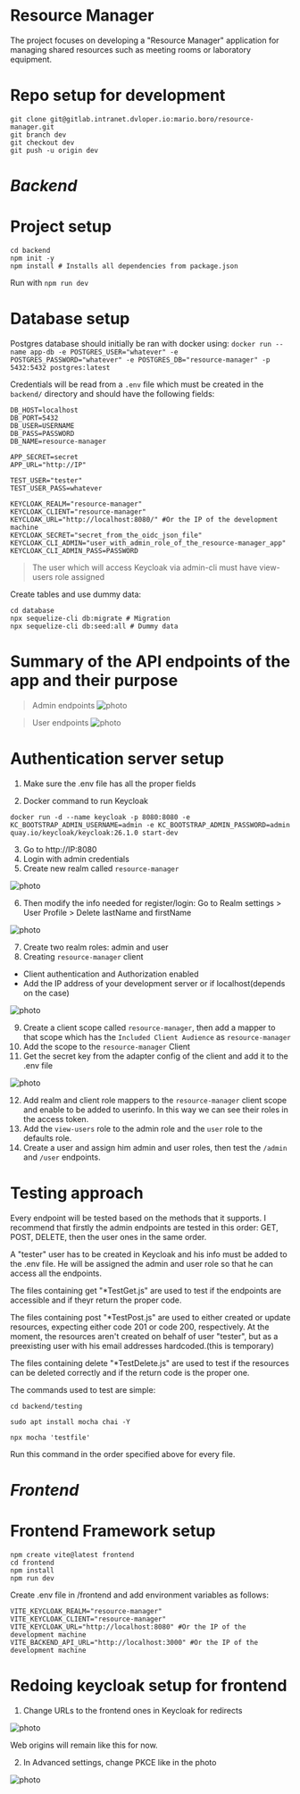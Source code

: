 # Resource Manager

The project focuses on developing a "Resource Manager" application for managing shared resources such as meeting rooms or laboratory equipment.

# Repo setup for development
```
git clone git@gitlab.intranet.dvloper.io:mario.boro/resource-manager.git
git branch dev
git checkout dev
git push -u origin dev
```
# <i>Backend</i>

# Project setup
```
cd backend
npm init -y
npm install # Installs all dependencies from package.json
```

Run with `npm run dev`

# Database setup
Postgres database should initially be ran with docker using:
`docker run --name app-db -e POSTGRES_USER="whatever" -e POSTGRES_PASSWORD="whatever" -e POSTGRES_DB="resource-manager" -p 5432:5432 postgres:latest`

Credentials will be read from a `.env` file which must be created in the `backend/` directory and should have the following fields:
```
DB_HOST=localhost
DB_PORT=5432
DB_USER=USERNAME
DB_PASS=PASSWORD
DB_NAME=resource-manager

APP_SECRET=secret
APP_URL="http://IP"

TEST_USER="tester"
TEST_USER_PASS=whatever

KEYCLOAK_REALM="resource-manager"
KEYCLOAK_CLIENT="resource-manager"
KEYCLOAK_URL="http://localhost:8080/" #Or the IP of the development machine
KEYCLOAK_SECRET="secret_from_the_oidc_json_file"
KEYCLOAK_CLI_ADMIN="user_with_admin_role_of_the_resource-manager_app"
KEYCLOAK_CLI_ADMIN_PASS=PASSWORD
```
>The user which will access Keycloak via admin-cli must have view-users role assigned

Create tables and use dummy data:
```
cd database
npx sequelize-cli db:migrate # Migration
npx sequelize-cli db:seed:all # Dummy data
```

# Summary of the API endpoints of the app and their purpose

>Admin endpoints
![photo](photos/photo-1.png)

>User endpoints
![photo](photos/photo-2.png)

# Authentication server setup
1. Make sure the .env file has all the proper fields

2. Docker command to run Keycloak
```
docker run -d --name keycloak -p 8080:8080 -e KC_BOOTSTRAP_ADMIN_USERNAME=admin -e KC_BOOTSTRAP_ADMIN_PASSWORD=admin quay.io/keycloak/keycloak:26.1.0 start-dev
```
3. Go to http://IP:8080
4. Login with admin credentials
5. Create new realm called `resource-manager`

![photo](photos/keycloak-1.png)

6.  Then modify the info needed for register/login: Go to Realm settings > User Profile > Delete lastName and firstName

![photo](photos/keycloak-2.png)

7. Create two realm roles: admin and user
8. Creating `resource-manager` client
* Client authentication and Authorization enabled
* Add the IP address of your development server or if localhost(depends on the case)

![photo](photos/keycloak-3.png)

9. Create a client scope called `resource-manager`, then add a mapper to that scope which has the `Included Client Audience` as `resource-manager`
10. Add the scope to the `resource-manager` Client
11. Get the secret key from the adapter config of the client and add it to the .env file 

![photo](photos/keycloak-4.png)

12. Add realm and client role mappers to the `resource-manager` client scope and enable to be added to userinfo. In this way we can see their roles in the access token. 
13. Add the `view-users` role to the admin role and the `user` role to the defaults role.
14. Create a user and assign him admin and user roles, then test the `/admin` and `/user` endpoints.

# Testing approach

Every endpoint will be tested based on the methods that it supports. I recommend that firstly the admin endpoints are tested in this order: GET, POST, DELETE, then the user ones in the same order.

A "tester" user has to be created in Keycloak and his info must be added to the .env file. He will be assigned the admin and user role so that he can access all the endpoints.

The files containing get "*TestGet.js" are used to test if the endpoints are accessible and if theyr return the proper code.

The files containing post "*TestPost.js" are used to either created or update resources, expecting either code 201 or code 200, respectively. At the moment, the resources aren't created on behalf of user "tester", but as a preexisting user with his email addresses hardcoded.(this is temporary)

The files containing delete "*TestDelete.js" are used to test if the resources can be deleted correctly and if the return code is the proper one.

The commands used to test are simple:
```
cd backend/testing

sudo apt install mocha chai -Y

npx mocha 'testfile'
```
Run this command in the order specified above for every file.

# <i>Frontend</i>

# Frontend Framework setup

```
npm create vite@latest frontend
cd frontend
npm install
npm run dev
```

Create .env file in /frontend and add environment variables as follows:
```
VITE_KEYCLOAK_REALM="resource-manager"
VITE_KEYCLOAK_CLIENT="resource-manager"
VITE_KEYCLOAK_URL="http://localhost:8080" #Or the IP of the development machine
VITE_BACKEND_API_URL="http://localhost:3000" #Or the IP of the development machine
```
# Redoing keycloak setup for frontend
1. Change URLs to the frontend ones in Keycloak for redirects

![photo](photos/frontend-kc-1.png)

Web origins will remain like this for now.

2. In Advanced settings, change PKCE like in the photo

![photo](photos/frontend-kc-2.png)
